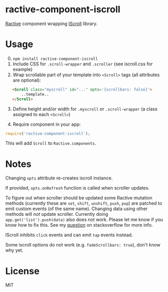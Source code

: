 # ractive-component-iscroll
[Ractive](http://www.ractivejs.org/) component wrapping [IScroll](http://iscrolljs.com/) library.

# Usage
0. `npm install ractive-component-iscroll`
1. Include CSS for `.scroll-wrapper` and `.scroller` (see iscroll.css for example)
2. Wrap scrollable part of your template into `<Scroll>` tags (all attributes are optional):

```html
   <Scroll class="myscroll" id="..." opts='{scrollbars: false}'>
       ..template..
   </Scroll>
```

3. Define height and/or width for `.myscroll` or `.scroll-wrapper` (a class assigned to each `<Scroll>`)

4. Require component in your app:
```js
require('ractive-component-iscroll');
```
This will add `Scroll` to `Ractive.components`.

# Notes

Changing `opts` attribute re-creates iscroll instance.

If provided, `opts.onRefresh` function is called when scroller updates.

To figure out when scroller should be updated some Ractive mutation methods
(currently these are `set`, `shift`, `unshift`, `push`, `pop`)
are patched to emit custom events (of the same name).
Changing data using other methods will *not* update scroller.
Currently doing `app.get('list').push(data)` also does not work.
Please let me know if you know how to fix this.
See my [question](http://stackoverflow.com/questions/28559626/how-do-i-know-when-components-dom-is-updated-and-finished-transitions-in-ractiv)
on stackoverflow for more info.

IScroll inhibits `click` events and can emit `tap` events instead.

Some iscroll options do not work (e.g. `fadeScrollbars: true`), don't know why yet.

# License
MIT
